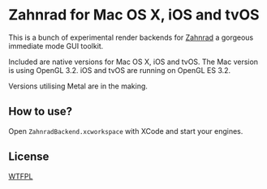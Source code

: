 Zahnrad for Mac OS X, iOS and tvOS
==================================

This is a bunch of experimental render backends for [Zahnrad](https://github.com/vurtun/zahnrad) a gorgeous immediate mode GUI toolkit.

Included are native versions for Mac OS X, iOS and tvOS. The Mac version is using OpenGL 3.2. iOS and tvOS are running on OpenGL ES 3.2. 

Versions utilising Metal are in the making. 

How to use?
-----------

Open `ZahnradBackend.xcworkspace` with XCode and start your engines.


License
-------

[WTFPL](http://www.wtfpl.net)